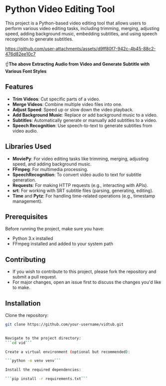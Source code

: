 # Python Video Editing Tool

This project is a Python-based video editing tool that allows users to perform various video editing tasks, including trimming, merging, adjusting speed, adding background music, embedding subtitles, and using speech recognition to generate subtitles.

https://github.com/user-attachments/assets/d9ff80f7-942c-4b45-88c2-476d82ee10c7


☝️**The above Extracting Audio from Video and Generate Subtitle with Various Font Styles**

## Features

- **Trim Videos**: Cut specific parts of a video.
- **Merge Videos**: Combine multiple video files into one.
- **Adjust Speed**: Speed up or slow down the video playback.
- **Add Background Music**: Replace or add background music to a video.
- **Subtitles**: Automatically generate or manually add subtitles to a video.
- **Speech Recognition**: Use speech-to-text to generate subtitles from video audio.

## Libraries Used

- **MoviePy**: For video editing tasks like trimming, merging, adjusting speed, and adding background music.
- **FFmpeg**: For multimedia processing.
- **SpeechRecognition**: To convert video audio to text for subtitle generation.
- **Requests**: For making HTTP requests (e.g., interacting with APIs).
- **srt**: For working with SRT subtitle files (parsing, generating, editing).
- **Time** and **Pytz**: For handling time-related operations (e.g., timestamp management).

## Prerequisites

Before running the project, make sure you have:

- Python 3.x installed
- FFmpeg installed and added to your system path

## Contributing
- If you wish to contribute to this project, please fork the repository and submit a pull request.
- For major changes, open an issue first to discuss the changes you'd like to make.

## Installation

Clone the repository:

```bash
git clone https://github.com/your-username/vidtub.git

  
Navigate to the project directory:
```cd vid```

Create a virtual environment (optional but recommended):

```python -m venv venv```

Install the required dependencies:

```pip install -r requirements.txt```







